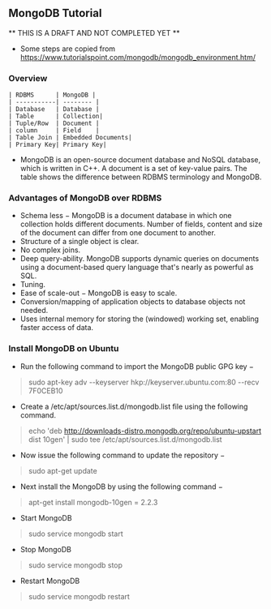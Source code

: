 
## MongoDB Tutorial

** THIS IS A DRAFT AND NOT COMPLETED YET **

* Some steps are copied from <https://www.tutorialspoint.com/mongodb/mongodb_environment.htm/>


### Overview

    | RDBMS      | MongoDB | 
    | -----------| -------- |
    | Database   | Database | 
    | Table      | Collection|
    | Tuple/Row  | Document |
    | column     | Field    |
    | Table Join | Embedded Documents|
    | Primary Key| Primary Key| 
    
* MongoDB is an open-source document database and NoSQL database, which is written in C++. A document is a set of key-value pairs. The table shows the difference between RDBMS terminology and MongoDB.
 
 

### Advantages of MongoDB over RDBMS 

* Schema less − MongoDB is a document database in which one collection holds different documents. Number of fields, content and size of the document can differ from one document to another.
* Structure of a single object is clear.
* No complex joins.
* Deep query-ability. MongoDB supports dynamic queries on documents using a document-based query language that's nearly as powerful as SQL.
* Tuning.
* Ease of scale-out − MongoDB is easy to scale.
* Conversion/mapping of application objects to database objects not needed.
* Uses internal memory for storing the (windowed) working set, enabling faster access of data.

### Install MongoDB on Ubuntu

* Run the following command to import the MongoDB public GPG key −
> sudo apt-key adv --keyserver hkp://keyserver.ubuntu.com:80 --recv 7F0CEB10
* Create a /etc/apt/sources.list.d/mongodb.list file using the following command.
> echo 'deb http://downloads-distro.mongodb.org/repo/ubuntu-upstart dist 10gen' 
   | sudo tee /etc/apt/sources.list.d/mongodb.list
* Now issue the following command to update the repository −
> sudo apt-get update
* Next install the MongoDB by using the following command −
> apt-get install mongodb-10gen = 2.2.3
* Start MongoDB
> sudo service mongodb start
* Stop MongoDB
> sudo service mongodb stop
* Restart MongoDB
> sudo service mongodb restart
  
